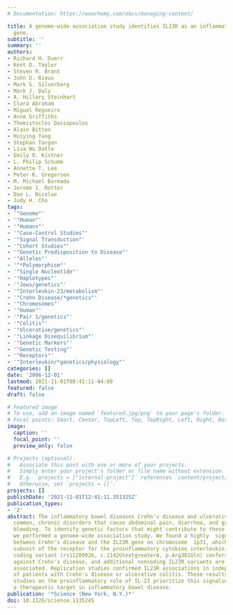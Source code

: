 ```yaml
---
# Documentation: https://wowchemy.com/docs/managing-content/

title: A genome-wide association study identifies IL23R as an inflammatory bowel disease
  gene.
subtitle: ''
summary: ''
authors:
- Richard H. Duerr
- Kent D. Taylor
- Steven R. Brant
- John D. Rioux
- Mark S. Silverberg
- Mark J. Daly
- A. Hillary Steinhart
- Clara Abraham
- Miguel Regueiro
- Anne Griffiths
- Themistocles Dassopoulos
- Alain Bitton
- Huiying Yang
- Stephan Targan
- Lisa Wu Datta
- Emily O. Kistner
- L. Philip Schumm
- Annette T. Lee
- Peter K. Gregersen
- M. Michael Barmada
- Jerome I. Rotter
- Dan L. Nicolae
- Judy H. Cho
tags:
- '"Genome"'
- '"Human"'
- '"Humans"'
- '"Case-Control Studies"'
- '"Signal Transduction"'
- '"Cohort Studies"'
- '"Genetic Predisposition to Disease"'
- '"Alleles"'
- '"*Polymorphism"'
- '"Single Nucleotide"'
- '"Haplotypes"'
- '"Jews/genetics"'
- '"Interleukin-23/metabolism"'
- '"Crohn Disease/*genetics"'
- '"Chromosomes"'
- '"Human"'
- '"Pair 1/genetics"'
- '"Colitis"'
- '"Ulcerative/genetics"'
- '"Linkage Disequilibrium"'
- '"Genetic Markers"'
- '"Genetic Testing"'
- '"Receptors"'
- '"Interleukin/*genetics/physiology"'
categories: []
date: '2006-12-01'
lastmod: 2021-11-01T08:41:11-04:00
featured: false
draft: false

# Featured image
# To use, add an image named `featured.jpg/png` to your page's folder.
# Focal points: Smart, Center, TopLeft, Top, TopRight, Left, Right, BottomLeft, Bottom, BottomRight.
image:
  caption: ''
  focal_point: ''
  preview_only: false

# Projects (optional).
#   Associate this post with one or more of your projects.
#   Simply enter your project's folder or file name without extension.
#   E.g. `projects = ["internal-project"]` references `content/project/deep-learning/index.md`.
#   Otherwise, set `projects = []`.
projects: []
publishDate: '2021-11-01T12:41:11.351325Z'
publication_types:
- '2'
abstract: The inflammatory bowel diseases Crohn's disease and ulcerative colitis are
  common, chronic disorders that cause abdominal pain, diarrhea, and gastrointestinal
  bleeding. To identify genetic factors that might contribute to these disorders,
  we performed a genome-wide association study. We found a highly  significant association
  between Crohn's disease and the IL23R gene on chromosome  1p31, which encodes a
  subunit of the receptor for the proinflammatory cytokine interleukin-23. An uncommon
  coding variant (rs11209026, c.1142GtextgreaterA, p.Arg381Gln) confers strong protection
  against Crohn's disease, and additional noncoding IL23R variants are independently
  associated. Replication studies confirmed IL23R associations in independent cohorts
  of patients with Crohn's disease or ulcerative colitis. These results and previous
  studies on the proinflammatory role of IL-23 prioritize this signaling pathway as
  a therapeutic target in inflammatory bowel disease.
publication: '*Science (New York, N.Y.)*'
doi: 10.1126/science.1135245
---
```


